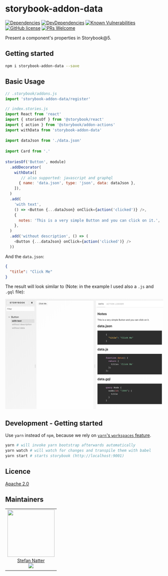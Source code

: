 # storybook-addon-data

[![Dependencies](https://img.shields.io/david/natterstefan/storybook-addon-data.svg)](https://github.com/natterstefan/storybook-addon-data/blob/master/package.json)
[![DevDependencies](https://img.shields.io/david/dev/natterstefan/storybook-addon-data.svg)](https://github.com/natterstefan/storybook-addon-data/blob/master/package.json)
[![Known Vulnerabilities](https://snyk.io/test/github/natterstefan/storybook-addon-data/badge.svg)](https://snyk.io/test/github/natterstefan/storybook-addon-data)
[![GitHub license](https://img.shields.io/github/license/natterstefan/storybook-addon-data.svg)](https://github.com/natterstefan/storybook-addon-data/blob/master/LICENCE)
[![PRs Welcome](https://img.shields.io/badge/PRs-welcome-brightgreen.svg?style=flat-square)](http://makeapullrequest.com)

Present a component's properties in Storybook@5.

## Getting started

```bash
npm i storybook-addon-data --save
```

## Basic Usage

```js
// .storybook/addons.js
import 'storybook-addon-data/register'
```

```js
// index.stories.js
import React from 'react'
import { storiesOf } from '@storybook/react'
import { action } from '@storybook/addon-actions'
import withData from 'storybook-addon-data'

import dataJson from './data.json'

import Card from '.'

storiesOf('Button', module)
  .addDecorator(
    withData([
       // also supported: javascript and graphql
      { name: 'data.json', type: 'json', data: dataJson },
    ]),
  )
  .add(
    'with text',
    () => <Button {...dataJson} onClick={action('clicked')} />,
    {
      notes: 'This is a very simple Button and you can click on it.',
    },
  )
  .add('without description', () => (
    <Button {...dataJson} onClick={action('clicked')} />
  ))
```

And the `data.json`:

```json
{
  "title": "Click Me"
}
```

The result will look similar to (Note: in the example I used also a `.js` and
`.gql` file):

![Example](./static/images/example.png)

## Development - Getting started

Use `yarn` instead of `npm`, because we rely on [`yarn`'s `workspaces` feature](https://yarnpkg.com/lang/en/docs/workspaces/).

```bash
yarn # will invoke yarn bootstrap afterwards automatically
yarn watch # will watch for changes and transpile them with babel
yarn start # starts storybook (http://localhost:9001)
```

## Licence

[Apache 2.0](LICENCE)

## Maintainers

<table>
  <tbody>
    <tr>
      <td align="center">
        <a href="https://github.com/natterstefan">
          <img width="150" height="150" src="https://github.com/natterstefan.png?v=3&s=150">
          </br>
          Stefan Natter
        </a>
        <div>
          <a href="https://twitter.com/natterstefan">
            <img src="https://img.shields.io/twitter/follow/natterstefan.svg?style=social&label=Follow" />
          </a>
        </div>
      </td>
    </tr>
  <tbody>
</table>

